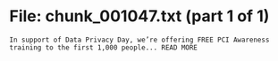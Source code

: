 ﻿# File: chunk_001047.txt (part 1 of 1)
```
In support of Data Privacy Day, we’re offering FREE PCI Awareness training to the first 1,000 people... READ MORE
```

